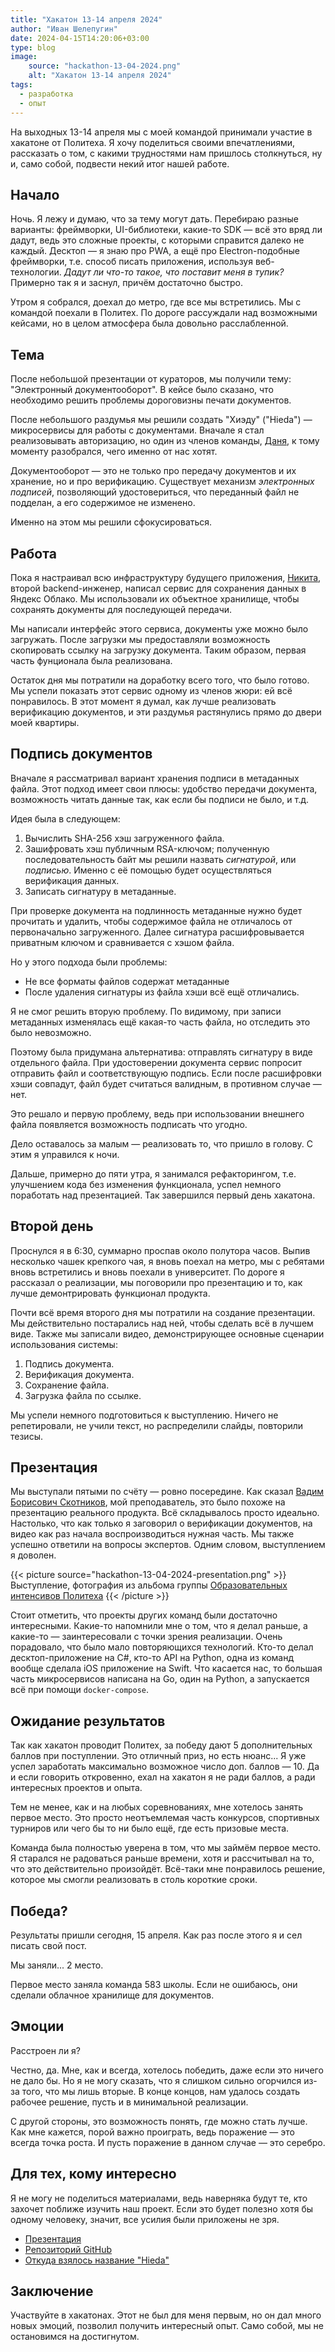 ```yaml
---
title: "Хакатон 13-14 апреля 2024"
author: "Иван Шелепугин"
date: 2024-04-15T14:20:06+03:00
type: blog
image:
    source: "hackathon-13-04-2024.png"
    alt: "Хакатон 13-14 апреля 2024"
tags:
  - разработка
  - опыт
---
```


На выходных 13-14 апреля мы с моей командой принимали участие в хакатоне от
Политеха. Я хочу поделиться своими впечатлениями, рассказать о том, с какими
трудностями нам пришлось столкнуться, ну и, само собой, подвести некий итог
нашей работе.

## Начало

Ночь. Я лежу и думаю, что за тему могут дать. Перебираю разные варианты:
фреймворки, UI-библиотеки, какие-то SDK &mdash; всё это вряд ли дадут, ведь это
сложные проекты, с которыми справится далеко не каждый. Десктоп &mdash; я знаю
про PWA, а ещё про Electron-подобные фреймворки, т.е. способ писать приложения,
используя веб-технологии. *Дадут ли что-то такое, что поставит меня в тупик?*
Примерно так я и заснул, причём достаточно быстро.

Утром я собрался, доехал до метро, где все мы встретились. Мы с командой
поехали в Политех. По дороге рассуждали над возможными кейсами, но в целом
атмосфера была довольно расслабленной.

## Тема

После небольшой презентации от кураторов, мы получили тему: "Электронный
документооборот". В кейсе было сказано, что необходимо решить проблемы
дороговизны печати документов.

После небольшого раздумья мы решили создать "Хиэду" ("Hieda") &mdash;
микросервисы для работы с документами. Вначале я стал реализовывать
авторизацию, но один из членов команды, [Даня](https://github.com/1maginat1on),
к тому моменту разобрался, чего именно от нас хотят.

Документооборот &mdash; это не только про передачу документов и их хранение, но
и про верификацию. Существует механизм *электронных подписей*, позволяющий
удостовериться, что переданный файл не подделан, а его содержимое не изменено.

Именно на этом мы решили сфокусироваться.

## Работа

Пока я настраивал всю инфраструктуру будущего приложения,
[Никита](https://github.com/Nikilireous), второй backend-инженер,
написал сервис для сохранения данных в Яндекс Облако. Мы
использовали их объектное хранилище, чтобы сохранять документы для
последующей передачи.

Мы написали интерфейс этого сервиса, документы уже можно было загружать. После
загрузки мы предоставляли возможность скопировать ссылку на загрузку документа.
Таким образом, первая часть фунционала была реализована.

Остаток дня мы потратили на доработку всего того, что было готово. Мы успели
показать этот сервис одному из членов жюри: ей всё понравилось. В этот момент я
думал, как лучше реализовать верификацию документов, и эти раздумья растянулись
прямо до двери моей квартиры.

## Подпись документов

Вначале я рассматривал вариант хранения подписи в метаданных файла. Этот подход
имеет свои плюсы: удобство передачи документа, возможность читать данные так,
как если бы подписи не было, и т.д.

Идея была в следующем:

1. Вычислить SHA-256 хэш загруженного файла.
2. Зашифровать хэш публичным RSA-ключом; полученную последовательность байт мы
   решили назвать *сигнатурой*, или *подписью*. Именно с её помощью будет
   осуществляться верификация данных.
3. Записать сигнатуру в метаданные.

При проверке документа на подлинность метаданные нужно будет прочитать и
удалить, чтобы содержимое файла не отличалось от первоначально загруженного.
Далее сигнатура расшифровывается приватным ключом и сравнивается с хэшом файла.

Но у этого подхода были проблемы:

- Не все форматы файлов содержат метаданные
- После удаления сигнатуры из файла хэши всё ещё отличались.

Я не смог решить вторую проблему. По видимому, при записи метаданных изменялась
ещё какая-то часть файла, но отследить это было невозможно.

Поэтому была придумана альтернатива: отправлять сигнатуру в виде отдельного
файла. При удостоверении документа сервис попросит отправить файл и
соответствующую подпись. Если после расшифровки хэши совпадут, файл будет
считаться валидным, в противном случае &mdash; нет.

Это решало и первую проблему, ведь при использовании внешнего файла появляется
возможность подписать что угодно.

Дело оставалось за малым &mdash; реализовать то, что пришло в голову. С этим я
управился к ночи.

Дальше, примерно до пяти утра, я занимался рефакторингом, т.е. улучшением кода
без изменения функционала, успел немного поработать над презентацией. Так
завершился первый день хакатона.

## Второй день

Проснулся я в 6:30, суммарно проспав около полутора часов. Выпив несколько
чашек крепкого чая, я вновь поехал на метро, мы с ребятами вновь встретились и
вновь поехали в университет. По дороге я рассказал о реализации, мы поговорили
про презентацию и то, как лучше демонтрировать функционал продукта.

Почти всё время второго дня мы потратили на создание презентации. Мы
действительно постарались над ней, чтобы сделать всё в лучшем виде. Также мы
записали видео, демонстрирующее основные сценарии использования системы:

1. Подпись документа.
2. Верификация документа.
3. Сохранение файла.
4. Загрузка файла по ссылке.

Мы успели немного подготовиться к выступлению. Ничего не репетировали, не учили
текст, но распределили слайды, повторили тезисы.

## Презентация

Мы выступали пятыми по счёту &mdash; ровно посередине. Как сказал [Вадим
Борисович Скотников](http://www.svb369.ru), мой преподаватель, это было похоже
на презентацию реального продукта. Всё складывалось просто идеально. Настолько,
что как только я заговорил о верификации документов, на видео как раз начала
воспроизводиться нужная часть. Мы также успешно ответили на вопросы экспертов.
Одним словом, выступлением я доволен.

{{< picture source="hackathon-13-04-2024-presentation.png" >}}
Выступление, фотография из альбома группы <a target="_blank"
href="https://vk.com/education_spbstu">Образовательных интенсивов Политеха</a>
{{< /picture >}}

Стоит отметить, что проекты других команд были достаточно интересными. Какие-то
напомнили мне о том, что я делал раньше, а какие-то &mdash; заинтересовали с
точки зрения реализации. Очень порадовало, что было мало повторяющихся
технологий. Кто-то делал десктоп-приложение на C#, кто-то API на Python, одна
из команд вообще сделала iOS приложение на Swift. Что касается нас, то большая
часть микросервисов написана на Go, один на Python, а запускается всё при
помощи `docker-compose`.

## Ожидание результатов

Так как хакатон проводит Политех, за победу дают 5 дополнительных баллов при
поступлении. Это отличный приз, но есть нюанс... Я уже успел заработать
максимально возможное число доп. баллов &mdash; 10. Да и если говорить
откровенно, ехал на хакатон я не ради баллов, а ради интересных проектов и
опыта.

Тем не менее, как и на любых соревнованиях, мне хотелось занять первое место.
Это просто неотъемлемая часть конкурсов, спортивных турниров или чего бы то ни
было ещё, где есть призовые места.

Команда была полностью уверена в том, что мы займём первое место. Я старался не
радоваться раньше времени, хотя и рассчитывал на то, что это действительно
произойдёт. Всё-таки мне понравилось решение, которое мы смогли реализовать в
столь короткие сроки.

## Победа?

Результаты пришли сегодня, 15 апреля. Как раз после этого я и сел писать свой
пост.

Мы заняли... 2 место.

Первое место заняла команда 583 школы. Если не ошибаюсь, они сделали облачное
хранилище для документов.

## Эмоции

Расстроен ли я?

Честно, да. Мне, как и всегда, хотелось победить, даже если это ничего не дало
бы. Но я не могу сказать, что я слишком сильно огорчился из-за того, что мы
лишь вторые. В конце концов, нам удалось создать рабочее решение, пусть и в
минимальной реализации.

С другой стороны, это возможность понять, где можно стать лучше. Как мне
кажется, порой важно проиграть, ведь поражение &mdash; это всегда точка роста.
И пусть поражение в данном случае &mdash; это серебро.

## Для тех, кому интересно

Я не могу не поделиться материалами, ведь наверняка будут те, кто захочет
поближе изучить наш проект. Если это будет полезно хотя бы одному человеку,
значит, все усилия были приложены не зря.

- [Презентация](https://cdn.shelepugin.ru/d/pdf/hieda.pdf)
- [Репозиторий GitHub](https://github.com/shelepuginivan/hieda)
- [Откуда взялось название "Hieda"](https://ru.touhouwiki.net/wiki/Хиэда-но_Акю)

## Заключение

Участвуйте в хакатонах. Этот не был для меня первым, но он дал много новых
эмоций, позволил получить интересный опыт. Само собой, мы не остановимся на
достигнутом.
